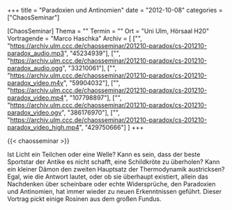 +++
title = "Paradoxien und Antinomien"
date = "2012-10-08"
categories = ["ChaosSeminar"]

[ChaosSeminar]
Thema = ""
Termin = ""
Ort = "Uni Ulm, Hörsaal H20"
Vortragende = "Marco Haschka"
Archiv = [
	["", "https://archiv.ulm.ccc.de/chaosseminar/201210-paradox/cs-201210-paradox_audio.mp3", "45234939"],
	["", "https://archiv.ulm.ccc.de/chaosseminar/201210-paradox/cs-201210-paradox_audio.ogg", "33210061"],
	["", "https://archiv.ulm.ccc.de/chaosseminar/201210-paradox/cs-201210-paradox_video.m4v", "59904032"],
	["", "https://archiv.ulm.ccc.de/chaosseminar/201210-paradox/cs-201210-paradox_video.mp4", "107798897"],
	["", "https://archiv.ulm.ccc.de/chaosseminar/201210-paradox/cs-201210-paradox_video.ogv", "386176970"],
	["", "https://archiv.ulm.ccc.de/chaosseminar/201210-paradox/cs-201210-paradox_video_high.mp4", "429750666"]
	]
+++

{{< chaosseminar >}}

Ist Licht ein Teilchen oder eine Welle? Kann es sein, dass der beste Sportstar der Antike es nicht schafft, eine Schildkröte zu überholen? Kann ein kleiner Dämon den zweiten Hauptsatz der Thermodynamik austricksen? Egal, wie die Antwort lautet, oder ob sie überhaupt existiert, allein das Nachdenken über scheinbare oder echte Widersprüche, den Paradoxien und Antinomien, hat immer wieder zu neuen Erkenntnissen geführt. Dieser Vortrag pickt einige Rosinen aus dem großen Fundus.
